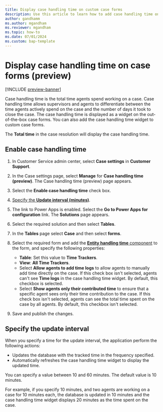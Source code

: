 ```yaml
---
title: Display case handling time on custom case forms
description: Use this article to learn how to add case handling time on custom case forms.
author: gandhamm 
ms.author: mgandham
ms.reviewer: mgandham
ms.topic: how-to 
ms.date: 07/01/2024 
ms.custom: bap-template 
---
```


# Display case handling time on case forms (preview)

[!INCLUDE [preview-banner](../../../shared-content/shared/preview-includes/preview-note.md)]

Case handling time is the total time agents spend working on a case. Case handling time allows supervisors and agents to differentiate between the time agents actively spend on the case and the number of days it took to close the case.  The case handling time is displayed as a widget on the out-of-the-box case forms. You can also add the case handling time widget to custom case forms.

The **Total time** in the case resolution will display the case handling time.

## Enable case handling time

1. In Customer Service admin center, select **Case settings** in **Customer Support**.
1. In the Case settings page, select **Manage**  for **Case handling time (preview)**. The Case handling time (preview) page appears.
1. Select the **Enable case handling time** check box.
1. [Specify the **Update interval (minutes)**](#specify-the-update-interval). 
1. The link to Power Apps is enabled. Select the **Go to Power Apps for configuration** link. The **Solutions** page appears.
1. Select the required solution and then select **Tables**. 
1. In the **Tables** page select **Case** and then select **forms**.
1. Select the required form and add the [**Entity handling time** component](/power-apps/maker/model-driven-apps/add-move-configure-or-delete-components-on-form#add-components-to-a-form) to the form, and specify the following properties:

    - **Table**: Set this value to **Time Trackers**.
    - **View**: **All Time Trackers**.
    - Select **Allow agents to add time logs** to allow agents to manually add time directly on the case. If this check box isn't selected, agents can't see **Time logs** in the case handling time widget. By default, this checkbox is selected.
    - Select **Show agents only their contributed time** to ensure that a specific agent sees only their time contribution to the case. If this check box isn't selected, agents can see the total time spent on the case by all agents. By default, this checkbox isn't selected.
1. Save and publish the changes.

## Specify the update interval

When you specify a time for the update interval, the application perform the following actions:

- Updates the database with the tracked time in the frequency specified.
- Automatically refreshes the case handling time widget to display the updated time.

You can specify a value between 10 and 60 minutes. The default value is 10 minutes.

For example, if you specify 10 minutes, and two agents are working on a case for 10 minutes each, the database is updated in 10 minutes and the case handling time widget displays 20 minutes as the time spent on the case.
